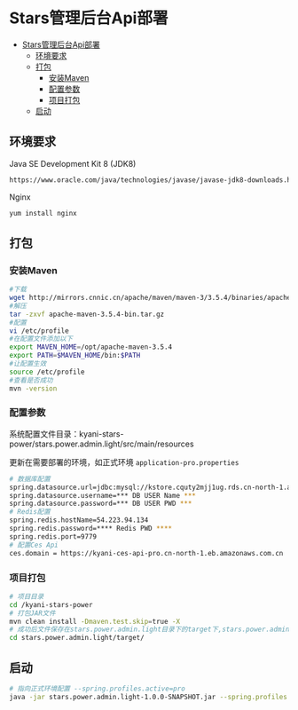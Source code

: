 # Stars管理后台Api部署
- [Stars管理后台Api部署](#stars管理后台api部署)
  - [环境要求](#环境要求)
  - [打包](#打包)
    - [安装Maven](#安装maven)
    - [配置参数](#配置参数)
    - [项目打包](#项目打包)
  - [启动](#启动)

## 环境要求
Java SE Development Kit 8 (JDK8)
```bash
https://www.oracle.com/java/technologies/javase/javase-jdk8-downloads.html
```
Nginx
```bash
yum install nginx
```
## 打包
### 安装Maven
``` bash
#下载
wget http://mirrors.cnnic.cn/apache/maven/maven-3/3.5.4/binaries/apache-maven-3.5.4-bin.tar.gz
#解压
tar -zxvf apache-maven-3.5.4-bin.tar.gz
#配置
vi /etc/profile
#在配置文件添加以下
export MAVEN_HOME=/opt/apache-maven-3.5.4
export PATH=$MAVEN_HOME/bin:$PATH
#让配置生效
source /etc/profile
#查看是否成功
mvn -version
```

### 配置参数
系统配置文件目录：kyani-stars-power/stars.power.admin.light/src/main/resources

更新在需要部署的环境，如正式环境 `application-pro.properties`
``` bash
# 数据库配置
spring.datasource.url=jdbc:mysql://kstore.cquty2mjj1ug.rds.cn-north-1.amazonaws.com.cn:3306/kyani?useUnicode=true&characterEncoding=UTF-8&relaxAutoCommit=true&zeroDateTimeBehavior=convertToNull
spring.datasource.username=*** DB USER Name ***
spring.datasource.password=*** DB USER PWD ***
# Redis配置
spring.redis.hostName=54.223.94.134
spring.redis.password=**** Redis PWD ****
spring.redis.port=9779
# 配置Ces Api
ces.domain = https://kyani-ces-api-pro.cn-north-1.eb.amazonaws.com.cn
```


### 项目打包
``` bash
# 项目目录
cd /kyani-stars-power
# 打包JAR文件
mvn clean install -Dmaven.test.skip=true -X
# 成功后文件保存在stars.power.admin.light目录下的target下,stars.power.admin.light-1.0.0-SNAPSHOT.jar
cd stars.power.admin.light/target/
```

## 启动
```bash
# 指向正式环境配置 --spring.profiles.active=pro
java -jar stars.power.admin.light-1.0.0-SNAPSHOT.jar --spring.profiles.active=pro
```
